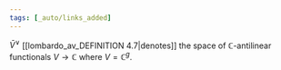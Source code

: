```yaml
---
tags: [_auto/links_added]
---
```

$\bar{V}^\vee$ [[lombardo_av_DEFINITION 4.7|denotes]] the space of $\mathbb{C}$-antilinear functionals $V \to \mathbb{C}$ where $V = \mathbb{C}^g$. 